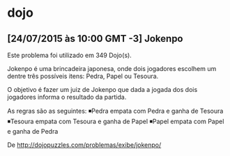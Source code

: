 # dojo

## [24/07/2015 às 10:00 GMT -3] Jokenpo

Este problema foi utilizado em 349 Dojo(s). 

Jokenpo é uma brincadeira japonesa, onde dois jogadores escolhem um dentre três possíveis itens: Pedra, Papel ou Tesoura.

O objetivo é fazer um juiz de Jokenpo que dada a jogada dos dois jogadores informa o resultado da partida.

As regras são as seguintes:
◾Pedra empata com Pedra e ganha de Tesoura
◾Tesoura empata com Tesoura e ganha de Papel
◾Papel empata com Papel e ganha de Pedra

De http://dojopuzzles.com/problemas/exibe/jokenpo/
